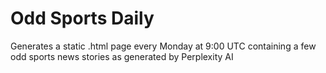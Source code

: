 # Odd Sports Daily
Generates a static .html page every Monday at 9:00 UTC containing a few odd sports news stories as generated by Perplexity AI
